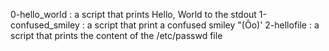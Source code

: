 0-hello_world : a script that prints Hello, World to the stdout
1-confused_smiley : a script that print a confused smiley "(Ôo)'
2-hellofile : a script that prints the content of the /etc/passwd file

